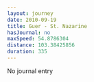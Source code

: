 ```yaml
---
layout: journey
date: 2010-09-19
title: Guer - St. Nazarine
hasJournal: no
maxSpeed: 54.8786304
distance: 103.38425856
duration: 335
---
```

No journal entry
